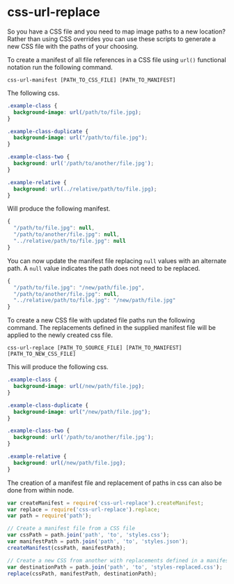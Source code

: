 # css-url-replace

So you have a CSS file and you need to map image paths to a new location? Rather than using CSS overrides you can use these scripts to generate a new CSS file with the paths of your choosing.

To create a manifest of all file references in a CSS file using `url()` functional notation run the following command.

```
css-url-manifest [PATH_TO_CSS_FILE] [PATH_TO_MANIFEST]
```

The following css.

```css
.example-class {
  background-image: url(/path/to/file.jpg);
}

.example-class-duplicate {
  background-image: url("/path/to/file.jpg");
}

.example-class-two {
  background: url('/path/to/another/file.jpg');
}

.example-relative {
  background: url(../relative/path/to/file.jpg);
}
```

Will produce the following manifest.

```javascript
{
  "/path/to/file.jpg": null,
  "/path/to/another/file.jpg": null,
  "../relative/path/to/file.jpg": null
}
```

You can now update the manifest file replacing `null` values with an alternate path. A `null` value indicates the path does not need to be replaced.

```javascript
{
  "/path/to/file.jpg": "/new/path/file.jpg",
  "/path/to/another/file.jpg": null,
  "../relative/path/to/file.jpg": "/new/path/file.jpg"
}
```

To create a new CSS file with updated file paths run the following command. The replacements defined in the supplied manifest file will be applied to the newly created css file.

```
css-url-replace [PATH_TO_SOURCE_FILE] [PATH_TO_MANIFEST] [PATH_TO_NEW_CSS_FILE]
```

This will produce the following css.

```css
.example-class {
  background-image: url(/new/path/file.jpg);
}

.example-class-duplicate {
  background-image: url("/new/path/file.jpg");
}

.example-class-two {
  background: url('/path/to/another/file.jpg');
}

.example-relative {
  background: url(/new/path/file.jpg);
}
```

The creation of a manifest file and replacement of paths in css can also be done from within node.

```javascript
var createManifest = require('css-url-replace').createManifest;
var replace = require('css-url-replace').replace;
var path = require('path');

// Create a manifest file from a CSS file
var cssPath = path.join('path', 'to', 'styles.css');
var manifestPath = path.join('path', 'to', 'styles.json');
createManifest(cssPath, manifestPath);

// Create a new CSS from another with replacements defined in a manifest
var destinationPath = path.join('path', 'to', 'styles-replaced.css');
replace(cssPath, manifestPath, destinationPath);
```
